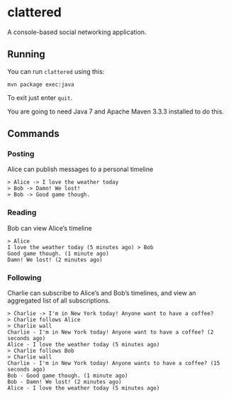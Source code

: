# clattered
A console-based social networking application.

## Running
You can run `clattered` using this:

```
mvn package exec:java
```

To exit just enter `quit`.

You are going to need Java 7 and Apache Maven 3.3.3 installed to do this.

## Commands

### Posting
Alice can publish messages to a personal timeline
```
> Alice -> I love the weather today
> Bob -> Damn! We lost!
> Bob -> Good game though.
```

### Reading
Bob can view Alice’s timeline

```
> Alice
I love the weather today (5 minutes ago) > Bob
Good game though. (1 minute ago)
Damn! We lost! (2 minutes ago)
```

### Following
Charlie can subscribe to Alice’s and Bob’s timelines, and view an aggregated list of all subscriptions.

```
> Charlie -> I'm in New York today! Anyone want to have a coffee?
> Charlie follows Alice
> Charlie wall
Charlie - I'm in New York today! Anyone want to have a coffee? (2 seconds ago)
Alice - I love the weather today (5 minutes ago)
> Charlie follows Bob
> Charlie wall
Charlie - I'm in New York today! Anyone wants to have a coffee? (15 seconds ago)
Bob - Good game though. (1 minute ago)
Bob - Damn! We lost! (2 minutes ago)
Alice - I love the weather today (5 minutes ago)
```
